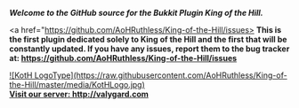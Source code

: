 <b><i>Welcome to the GitHub source for the Bukkit Plugin King of the Hill.</b></i>

<a href="https://github.com/AoHRuthless/King-of-the-Hill/issues>
<b>This is the first plugin dedicated solely to King of the Hill and the first that will be constantly updated.
If you have any issues, report them to the bug tracker at: https://github.com/AoHRuthless/King-of-the-Hill/issues</b></a>

<a href="http://valygard.com">
![KotH LogoType](https://raw.githubusercontent.com/AoHRuthless/King-of-the-Hill/master/media/KotHLogo.jpg)<br>
<b>Visit our server: http://valygard.com</b></a>